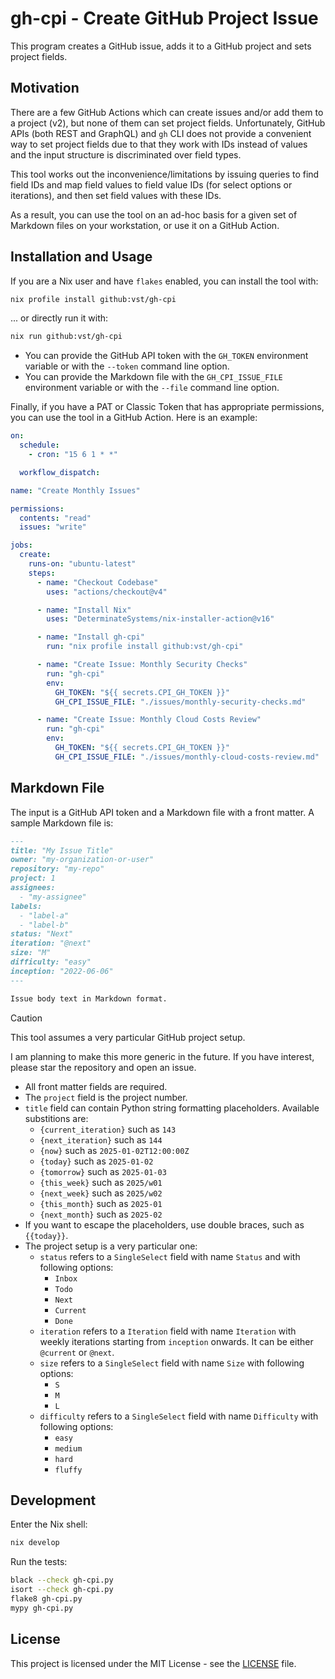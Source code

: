 # gh-cpi - Create GitHub Project Issue

This program creates a GitHub issue, adds it to a GitHub project and sets
project fields.

## Motivation

There are a few GitHub Actions which can create issues and/or add them to
a project (v2), but none of them can set project fields. Unfortunately, GitHub
APIs (both REST and GraphQL) and `gh` CLI does not provide a convenient way to
set project fields due to that they work with IDs instead of values and the
input structure is discriminated over field types.

This tool works out the inconvenience/limitations by issuing queries to find
field IDs and map field values to field value IDs (for select options or
iterations), and then set field values with these IDs.

As a result, you can use the tool on an ad-hoc basis for a given set of Markdown
files on your workstation, or use it on a GitHub Action.

## Installation and Usage

If you are a Nix user and have `flakes` enabled, you can install the tool with:

```sh
nix profile install github:vst/gh-cpi
```

... or directly run it with:

```sh
nix run github:vst/gh-cpi
```

- You can provide the GitHub API token with the `GH_TOKEN` environment variable
  or with the `--token` command line option.
- You can provide the Markdown file with the `GH_CPI_ISSUE_FILE` environment
  variable or with the `--file` command line option.

Finally, if you have a PAT or Classic Token that has appropriate permissions,
you can use the tool in a GitHub Action. Here is an example:

```yaml
on:
  schedule:
    - cron: "15 6 1 * *"

  workflow_dispatch:

name: "Create Monthly Issues"

permissions:
  contents: "read"
  issues: "write"

jobs:
  create:
    runs-on: "ubuntu-latest"
    steps:
      - name: "Checkout Codebase"
        uses: "actions/checkout@v4"

      - name: "Install Nix"
        uses: "DeterminateSystems/nix-installer-action@v16"

      - name: "Install gh-cpi"
        run: "nix profile install github:vst/gh-cpi"

      - name: "Create Issue: Monthly Security Checks"
        run: "gh-cpi"
        env:
          GH_TOKEN: "${{ secrets.CPI_GH_TOKEN }}"
          GH_CPI_ISSUE_FILE: "./issues/monthly-security-checks.md"

      - name: "Create Issue: Monthly Cloud Costs Review"
        run: "gh-cpi"
        env:
          GH_TOKEN: "${{ secrets.CPI_GH_TOKEN }}"
          GH_CPI_ISSUE_FILE: "./issues/monthly-cloud-costs-review.md"
```

## Markdown File

The input is a GitHub API token and a Markdown file with a front matter.
A sample Markdown file is:

```markdown
---
title: "My Issue Title"
owner: "my-organization-or-user"
repository: "my-repo"
project: 1
assignees:
  - "my-assignee"
labels:
  - "label-a"
  - "label-b"
status: "Next"
iteration: "@next"
size: "M"
difficulty: "easy"
inception: "2022-06-06"
---

Issue body text in Markdown format.
```

> [!CAUTION]
>
> This tool assumes a very particular GitHub project setup.
>
> I am planning to make this more generic in the future. If you have interest,
> please star the repository and open an issue.

- All front matter fields are required.
- The `project` field is the project number.
- `title` field can contain Python string formatting placeholders. Available
  substitions are:
  - `{current_iteration}` such as `143`
  - `{next_iteration}` such as `144`
  - `{now}` such as `2025-01-02T12:00:00Z`
  - `{today}` such as `2025-01-02`
  - `{tomorrow}` such as `2025-01-03`
  - `{this_week}` such as `2025/w01`
  - `{next_week}` such as `2025/w02`
  - `{this_month}` such as `2025-01`
  - `{next_month}` such as `2025-02`
- If you want to escape the placeholders, use double braces, such as `{{today}}`.
- The project setup is a very particular one:
  - `status` refers to a `SingleSelect` field with name `Status` and with
    following options:
    - `Inbox`
    - `Todo`
    - `Next`
    - `Current`
    - `Done`
  - `iteration` refers to a `Iteration` field with name `Iteration` with
    weekly iterations starting from `inception` onwards. It can be either
    `@current` or `@next`.
  - `size` refers to a `SingleSelect` field with name `Size` with following options:
    - `S`
    - `M`
    - `L`
  - `difficulty` refers to a `SingleSelect` field with name `Difficulty` with
    following options:
    - `easy`
    - `medium`
    - `hard`
    - `fluffy`

## Development

Enter the Nix shell:

```sh
nix develop
```

Run the tests:

```sh
black --check gh-cpi.py
isort --check gh-cpi.py
flake8 gh-cpi.py
mypy gh-cpi.py
```

## License

This project is licensed under the MIT License - see the [LICENSE](./LICENSE)
file.
